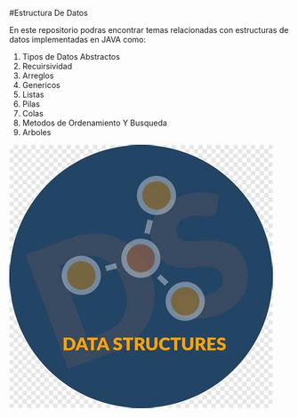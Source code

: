 #Estructura De Datos

En este repositorio podras encontrar temas relacionadas con estructuras de datos  implementadas en JAVA como:

1. Tipos de Datos Abstractos
2. Recuirsividad
3. Arreglos
4. Genericos
5. Listas
6. Pilas 
7. Colas 
8. Metodos de Ordenamiento Y Busqueda
9. Arboles

![Estructura de Datos](./img/OIP.jpeg)


